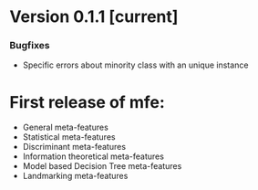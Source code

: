 # Version 0.1.1 [current]

### Bugfixes
* Specific errors about minority class with an unique instance

# First release of **mfe**:

* General meta-features
* Statistical meta-features
* Discriminant meta-features
* Information theoretical meta-features
* Model based Decision Tree meta-features
* Landmarking meta-features

